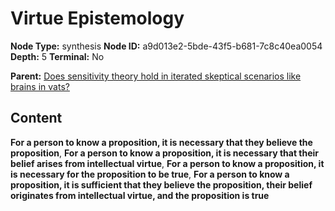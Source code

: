 # Virtue Epistemology

**Node Type:** synthesis
**Node ID:** a9d013e2-5bde-43f5-b681-7c8c40ea0054
**Depth:** 5
**Terminal:** No

**Parent:** [Does sensitivity theory hold in iterated skeptical scenarios like brains in vats?](does-sensitivity-theory-hold-in-iterated-skeptical-scenarios-like-brains-in-vats-antithesis-8ecfa126-39b3-4361-89f2-26e26f9b31e0.md)

## Content

**For a person to know a proposition, it is necessary that they believe the proposition**, **For a person to know a proposition, it is necessary that their belief arises from intellectual virtue**, **For a person to know a proposition, it is necessary for the proposition to be true**, **For a person to know a proposition, it is sufficient that they believe the proposition, their belief originates from intellectual virtue, and the proposition is true**
